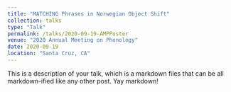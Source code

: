 ```yaml
---
title: "MATCHING Phrases in Norwegian Object Shift"
collection: talks
type: "Talk"
permalink: /talks/2020-09-19-AMPPoster
venue: "2020 Annual Meeting on Phonology"
date: 2020-09-19
location: "Santa Cruz, CA"
---
```





This is a description of your talk, which is a markdown files that can be all markdown-ified like any other post. Yay markdown!